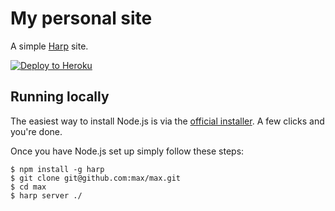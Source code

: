 # My personal site

A simple [Harp] site.

[![Deploy to Heroku](https://debut.heroku.com/deploy-button.png)](https://debut.heroku.com/templates?json=https://github.com/max/max)

## Running locally

The easiest way to install Node.js is via the [official installer][Node.js]. A
few clicks and you're done.

Once you have Node.js set up simply follow these steps:

```
$ npm install -g harp
$ git clone git@github.com:max/max.git
$ cd max
$ harp server ./
```

[Harp]: http://harpjs.com/
[Heroku]: https://debut.heroku.com/?url=https://github.com/max/max
[Node.js]: http://nodejs.org/
